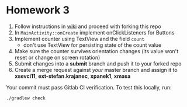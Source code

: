# Homework 3

1. Follow instructions in [wiki](https://gitlab.fi.muni.cz/grp-pv256/wiki/wikis/home)
and proceed with forking this repo
2. In `MainActivity::onCreate` implement onClickListeners for Buttons
3. Implement counter using TextView and the field `count`
   * don't use TextView for persisting state of the count value
4. Make sure the counter survives orientation changes (its value won't reset or change on screen rotation)
5. Submit changes into a **submit** branch and push it to your forked repo
6. Create a merge request against _your_ master branch and assign it to **xsevci11**, **ext-stefan.krajanec**, **xpanek1**, **xmasa**

Your commit must pass Gitlab CI verification. To test this locally, run:
```
./gradlew check
```

